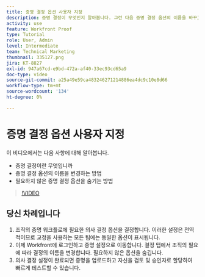 ```yaml
---
title: 증명 결정 옵션 사용자 지정
description: 증명 결정이 무엇인지 알아봅니다. 그런 다음 증명 결정 옵션의 이름을 바꾸고 증명 시스템 설정에서 불필요한 옵션을 숨깁니다.
activity: use
feature: Workfront Proof
type: Tutorial
role: User, Admin
level: Intermediate
team: Technical Marketing
thumbnail: 335127.png
jira: KT-8827
exl-id: 947a67cd-e9bd-472a-af40-33ec93cd65a9
doc-type: video
source-git-commit: a25a49e59ca483246271214886ea4dc9c10e8d66
workflow-type: tm+mt
source-wordcount: '134'
ht-degree: 0%

---
```


# 증명 결정 옵션 사용자 지정

이 비디오에서는 다음 사항에 대해 알아봅니다.

* 증명 결정이란 무엇입니까
* 증명 결정 옵션의 이름을 변경하는 방법
* 필요하지 않은 증명 결정 옵션을 숨기는 방법

>[!VIDEO](https://video.tv.adobe.com/v/335127/?quality=12&learn=on)

## 당신 차례입니다

1. 조직의 증명 워크플로에 필요한 의사 결정 옵션을 결정합니다. 이러한 설정은 전역적이므로 교정을 사용하는 모든 팀에는 동일한 옵션이 표시됩니다.
1. 이제 Workfront에 로그인하고 증명 설정으로 이동합니다. 결정 탭에서 조직의 필요에 따라 결정의 이름을 변경합니다. 필요하지 않은 옵션을 숨깁니다.
1. 의사 결정 설정이 완료되면 증명을 업로드하고 자신을 검토 및 승인자로 할당하여 빠르게 테스트할 수 있습니다.


<!--
Lean More URLs
-->
